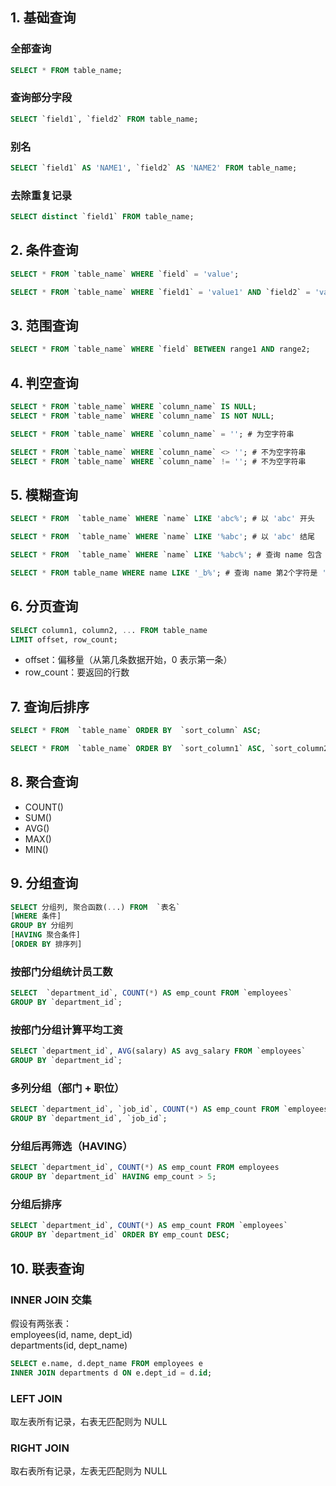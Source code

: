 ## 1. 基础查询
### 全部查询
```SQL
SELECT * FROM table_name;
```
### 查询部分字段
```SQL
SELECT `field1`, `field2` FROM table_name;
```
### 别名
```SQL
SELECT `field1` AS 'NAME1', `field2` AS 'NAME2' FROM table_name;
```
### 去除重复记录
```SQL
SELECT distinct `field1` FROM table_name;
```
## 2. 条件查询
```SQL
SELECT * FROM `table_name` WHERE `field` = 'value';
```
```SQL
SELECT * FROM `table_name` WHERE `field1` = 'value1' AND `field2` = 'value2';
```
## 3. 范围查询
```SQL
SELECT * FROM `table_name` WHERE `field` BETWEEN range1 AND range2;
```
## 4. 判空查询
```SQL
SELECT * FROM `table_name` WHERE `column_name` IS NULL;
SELECT * FROM `table_name` WHERE `column_name` IS NOT NULL;
```
```SQL
SELECT * FROM `table_name` WHERE `column_name` = ''; # 为空字符串

SELECT * FROM `table_name` WHERE `column_name` <> ''; # 不为空字符串
SELECT * FROM `table_name` WHERE `column_name` != ''; # 不为空字符串
```
## 5. 模糊查询
```SQL
SELECT * FROM  `table_name` WHERE `name` LIKE 'abc%'; # 以 'abc' 开头
```
```SQL
SELECT * FROM  `table_name` WHERE `name` LIKE '%abc'; # 以 'abc' 结尾
```
```SQL
SELECT * FROM  `table_name` WHERE `name` LIKE '%abc%'; # 查询 name 包含 'abc'
```
```SQL
SELECT * FROM table_name WHERE name LIKE '_b%'; # 查询 name 第2个字符是 'b'
```

## 6. 分页查询
```SQL
SELECT column1, column2, ... FROM table_name
LIMIT offset, row_count;
```
- offset：偏移量（从第几条数据开始，0 表示第一条）
- row_count：要返回的行数

## 7. 查询后排序
```SQL
SELECT * FROM  `table_name` ORDER BY  `sort_column` ASC;
```
```SQL
SELECT * FROM  `table_name` ORDER BY  `sort_column1` ASC, `sort_column2` DESC;
```
## 8. 聚合查询
- COUNT()
- SUM()
- AVG()
- MAX()
- MIN()
## 9. 分组查询
```SQL
SELECT 分组列, 聚合函数(...) FROM  `表名`
[WHERE 条件]
GROUP BY 分组列
[HAVING 聚合条件]
[ORDER BY 排序列]
```
### 按部门分组统计员工数
```SQL
SELECT  `department_id`, COUNT(*) AS emp_count FROM `employees`
GROUP BY `department_id`;
```

### 按部门分组计算平均工资
```SQL
SELECT `department_id`, AVG(salary) AS avg_salary FROM `employees`
GROUP BY `department_id`;
```

### 多列分组（部门 + 职位）
```SQL
SELECT `department_id`, `job_id`, COUNT(*) AS emp_count FROM `employees`
GROUP BY `department_id`, `job_id`;
```

### 分组后再筛选（HAVING）
```SQL
SELECT `department_id`, COUNT(*) AS emp_count FROM employees
GROUP BY `department_id` HAVING emp_count > 5;
```
### 分组后排序
```SQL
SELECT `department_id`, COUNT(*) AS emp_count FROM `employees`
GROUP BY `department_id` ORDER BY emp_count DESC;
```

## 10. 联表查询
### INNER JOIN 交集
假设有两张表：<br>
employees(id, name, dept_id)<br>
departments(id, dept_name)<br>
```SQL
SELECT e.name, d.dept_name FROM employees e
INNER JOIN departments d ON e.dept_id = d.id;
```
### LEFT JOIN
取左表所有记录，右表无匹配则为 NULL

### RIGHT JOIN
取右表所有记录，左表无匹配则为 NULL
